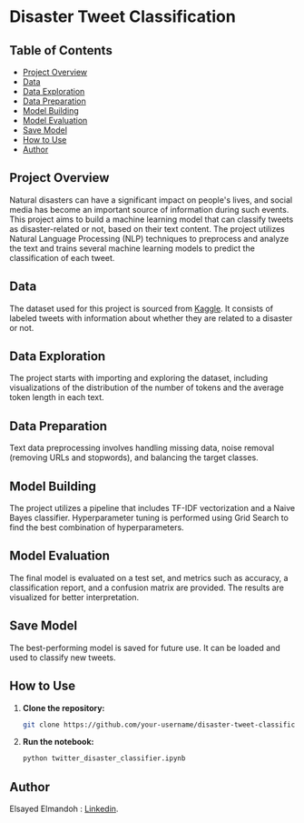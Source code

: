 # Disaster Tweet Classification

## Table of Contents

- [Project Overview](#project-overview)
- [Data](#data)
- [Data Exploration](#data-exploration)
- [Data Preparation](#data-preparation)
- [Model Building](#model-building)
- [Model Evaluation](#model-evaluation)
- [Save Model](#save-model)
- [How to Use](#how-to-use)
- [Author](#author)

## Project Overview

Natural disasters can have a significant impact on people's lives, and social media has become an important source of information during such events. This project aims to build a machine learning model that can classify tweets as disaster-related or not, based on their text content. The project utilizes Natural Language Processing (NLP) techniques to preprocess and analyze the text and trains several machine learning models to predict the classification of each tweet.


## Data

The dataset used for this project is sourced from [Kaggle](https://www.kaggle.com/competitions/nlp-getting-started/data). It consists of labeled tweets with information about whether they are related to a disaster or not.

## Data Exploration

The project starts with importing and exploring the dataset, including visualizations of the distribution of the number of tokens and the average token length in each text.

## Data Preparation

Text data preprocessing involves handling missing data, noise removal (removing URLs and stopwords), and balancing the target classes.

## Model Building

The project utilizes a pipeline that includes TF-IDF vectorization and a Naive Bayes classifier. Hyperparameter tuning is performed using Grid Search to find the best combination of hyperparameters.

## Model Evaluation

The final model is evaluated on a test set, and metrics such as accuracy, a classification report, and a confusion matrix are provided. The results are visualized for better interpretation.

## Save Model

The best-performing model is saved for future use. It can be loaded and used to classify new tweets.

## How to Use

1. **Clone the repository:**
   ```bash
   git clone https://github.com/your-username/disaster-tweet-classification.git

2. **Run the notebook:**
   ```bash
   python twitter_disaster_classifier.ipynb


## Author
  Elsayed Elmandoh : [Linkedin](https://www.linkedin.com/in/elsayed-elmandoh-77544428a/).

